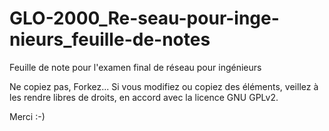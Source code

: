GLO-2000_Re-seau-pour-inge-nieurs_feuille-de-notes
==================================================

Feuille de note pour l'examen final de réseau pour ingénieurs

Ne copiez pas, Forkez...
Si vous modifiez ou copiez des éléments, veillez à les rendre libres de droits, en accord avec la licence GNU GPLv2.

Merci :-)
